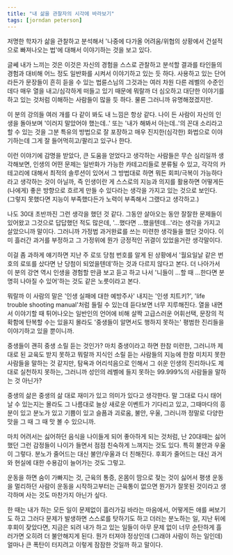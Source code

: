```yaml
---
title: "내 삶을 관찰자의 시각에 바라보기"
tags: [jorndan peterson]
---
```


저명한 학자가 삶을 관찰하고 분석해서 '나중에 다가올 어려움/위협의 상황에서 건설적으로 빠져나오는 법'에 대해서 이야기하는 것을 보고 있다.

글쎄 내가 느끼는 것은 이것은 자신의 경험을 스스로 관찰하고 분석할 결과를 타인들의 경험과 대비해 어느 정도 일반화를 시켜서 이야기하고 있는 듯 하다. 사용하고 있는 단어라든가 문장들이 흔히 듣을 수 있는 법륜스님의 그것과는 여러 차원 다른 레벨의 수준인데다 매우 열을 내고/심각하게 떠들고 있기 때문에 뭐랄까 더 심오하고 대단한 이야기를 하고 있는 것처럼 이해하는 사람들이 많을 듯 하다. 물론 그러니까 유명해졌겠지만.

이 분의 강의들 여러 개를 다 같이 봐도 내 느낌은 항상 같다. 나이 든 사람이 자신의 인생을 돌아보며 '이러지 말았어야 했는데..' 또는 '내가 해봐서 아는데..'의 꼰대 소리라고 할 수 있는 것을 그분 특유의 방법으로 잘 포장하고 매우 진지한(심각한) 화법으로 이야기하는데 그게 잘 들어먹히고/팔리고 있구나 한다. 

이런 이야기에 감명을 받았다, 큰 도움을 얻었다고 생각하는 사람들은 무슨 심리일까 생각해보면, 인생의 어떤 문제는 일반화가 가능한 카테고리들로 분류될 수 있고, 각각의 카테고리에 대해서 최적의 솔루션이 있어서 그 방법대로 하면 뭐든 회피/극복이 가능하다라고 생각하는 것이 아닐까, 즉 인생이란 게 스스로의 지능과 의지를 활용하면 어떻게든 (나에게) 좋은 방향으로 흐르게 만들 수 있다라는 생각을 가지고 있는 것으로 보인다. (그렇지 못했다면 지능이 부족했다든가 노력이 부족해서 그랬다고 생각하고.)

나도 30대 초반까진 그런 생각을 했던 것 같다. 그동안 살아오는 동안 잘잘한 문제들이 있어왔고 그것으로 답답했던 적도 많은데, '...했다면 ...했을텐데...'라는 생각을 가지고 살았으니까 말이다. 그러니까 가정법 과거완료를 쓰는 미련한 생각들을 했단 것이다. 이미 흘러간 과거를 부정하고 그 가정위에 뭔가 긍정적인 귀결이 있었을거란 생각말이다.

이걸 좀 과하게 얘기하면 지난 주 로또 당첨 번호를 알게 된 상황에서 '월요일날 같은 번호의 로또를 샀다면 난 당첨이 되었을텐데'하는 것과 다르지 않다고 본다. 더 나아가서 이 분의 강연 역시 인생을 경험할 만큼 보고 듣고 하고 나서 '니들이 ...할 때 ...한다면 분명히 나아질 수 있어'하는 것도 같은 노릇이라고 본다. 

뭐랄까 이 사람의 말은 '인생 실패에 대한 예방주사' 내지는 '인생 치트키?', 'life trouble shooting manual'처럼 들릴 수 있는데 듣다보면 너무 지루해진다. 열을 내면서 이야기할 때 튀어나오는 일반인의 언어에 비해 살짝 고급스러운 어휘선택, 문장의 적확함에 탄복할 수는 있을지 몰라도 '중생들이 알면서도 행하지 못하는' 평범한 진리들을 이야기하고 있을 뿐이니까.

중생들이 괜히 중생 소릴 듣는 것인가? 마치 중생이라고 하면 한참 미련한, 그러니까 제대로 된 교육도 받지 못하고 뭐랄까 지식인 소릴 듣는 사람들의 지능에 한참 미치지 못한 사람들을 말하는 것 같지만, 탐욕과 어리석음으로 인해서 그 쉬운 인생의 진리하나도 제대로 실천하지 못하는, 그러니까 성인의 레벨에 들지 못하는 99.999%의 사람들을 말하는 것 아닌가?

중생의 삶은 중생의 삶 대로 재미가 있고 의미가 있다고 생각한다. 말 그대로 다시 태어날 수 있는지는 몰라도 그 나름대로 늘상 새로운 이벤트가 기다리고 있고, 그때마다의 흥분이 있고 분노가 있고 기쁨이 있고 슬픔과 괴로움, 불안, 우울, 그러니까 정말로 다양한 맛을 그 때 그 때 맛 볼 수 있으니까. 

마치 어려서는 싫어하던 음식을 나이들게 되어 좋아하게 되는 것처럼, 난 20대때는 싫어했던 그런 감정들이 나이가 들면서 점점 친숙하게 느껴지는 것도 있다. 특히 불안과 우울이 그렇다. 분노가 줄어드는 대신 불안/우울과 더 친해진다. 후회가 줄어드는 대신 과거와 현실에 대한 수용감이 늘어가는 것도 그렇고.

운동을 하면 숨이 가빠지는 것, 근육의 통증, 온몸이 땀으로 젖는 것이 싫어서 평생 운동을 멀리하던 사람이 운동을 시작하고부터는 근육통이 없으면 뭔가가 잘못된 것이라고 생각하며 사는 것도 마찬가지 아닌가 싶다.

한 때는 내가 하는 모든 일이 문제없이 흘러가길 바라는 마음에서, 어떻게든 애를 써보기도 하고 그러다 문제가 발생하면 스스로를 탓하기도 하고 더러는 분노하는 일, 지난 뒤에 후회이 잦았다면, 지금은 되려 내가 하고 있는 일들이 아무 문제 없이 너무 순탄하게 흘러가면 오히려 더 불안해지게 된다. 뭔가 터져야 정상인데 (그래야 사람이 하는 일인데) 얼마나 큰 폭탄이 터지려고 이렇게 잠잠한 것일까 하고 말이다.
